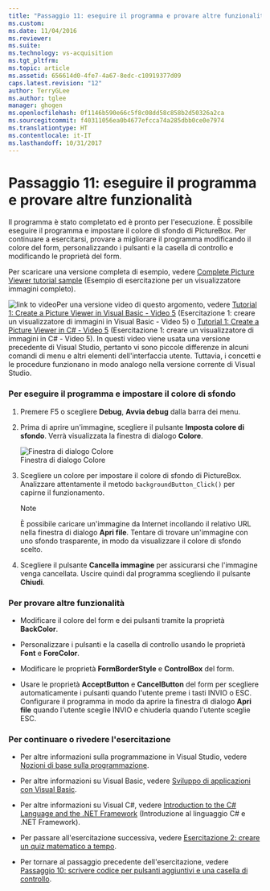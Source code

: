 ```yaml
---
title: "Passaggio 11: eseguire il programma e provare altre funzionalità | Microsoft Docs"
ms.custom: 
ms.date: 11/04/2016
ms.reviewer: 
ms.suite: 
ms.technology: vs-acquisition
ms.tgt_pltfrm: 
ms.topic: article
ms.assetid: 656614d0-4fe7-4a67-8edc-c10919377d09
caps.latest.revision: "12"
author: TerryGLee
ms.author: tglee
manager: ghogen
ms.openlocfilehash: 0f1146b590e66c5f8c08dd58c858b2d50326a2ca
ms.sourcegitcommit: f40311056ea0b4677efcca74a285dbb0ce0e7974
ms.translationtype: HT
ms.contentlocale: it-IT
ms.lasthandoff: 10/31/2017
---
```

# <a name="step-11-run-your-program-and-try-other-features"></a>Passaggio 11: eseguire il programma e provare altre funzionalità
Il programma è stato completato ed è pronto per l'esecuzione. È possibile eseguire il programma e impostare il colore di sfondo di PictureBox. Per continuare a esercitarsi, provare a migliorare il programma modificando il colore del form, personalizzando i pulsanti e la casella di controllo e modificando le proprietà del form.  
  
 Per scaricare una versione completa di esempio, vedere [Complete Picture Viewer tutorial sample](http://code.msdn.microsoft.com/Complete-Picture-Viewer-7d91d3a8) (Esempio di esercitazione per un visualizzatore immagini completo).  
  
 ![link to video](../data-tools/media/playvideo.gif "PlayVideo")Per una versione video di questo argomento, vedere [Tutorial 1: Create a Picture Viewer in Visual Basic - Video 5](http://go.microsoft.com/fwlink/?LinkId=205216) (Esercitazione 1: creare un visualizzatore di immagini in Visual Basic - Video 5) o [Tutorial 1: Create a Picture Viewer in C# - Video 5](http://go.microsoft.com/fwlink/?LinkId=205206) (Esercitazione 1: creare un visualizzatore di immagini in C# - Video 5). In questi video viene usata una versione precedente di Visual Studio, pertanto vi sono piccole differenze in alcuni comandi di menu e altri elementi dell'interfaccia utente. Tuttavia, i concetti e le procedure funzionano in modo analogo nella versione corrente di Visual Studio.  
  
### <a name="to-run-your-program-and-set-the-background-color"></a>Per eseguire il programma e impostare il colore di sfondo  
  
1.  Premere F5 o scegliere **Debug**, **Avvia debug** dalla barra dei menu.  
  
2.  Prima di aprire un'immagine, scegliere il pulsante **Imposta colore di sfondo**. Verrà visualizzata la finestra di dialogo **Colore**.  
  
     ![Finestra di dialogo Colore](../ide/media/express_colordialog.png "Express_ColorDialog")  
Finestra di dialogo Colore  
  
3.  Scegliere un colore per impostare il colore di sfondo di PictureBox. Analizzare attentamente il metodo `backgroundButton_Click()` per capirne il funzionamento.  
  
    > [!NOTE]
    >  È possibile caricare un'immagine da Internet incollando il relativo URL nella finestra di dialogo **Apri file**. Tentare di trovare un'immagine con uno sfondo trasparente, in modo da visualizzare il colore di sfondo scelto.  
  
4.  Scegliere il pulsante **Cancella immagine** per assicurarsi che l'immagine venga cancellata. Uscire quindi dal programma scegliendo il pulsante **Chiudi**.  
  
### <a name="to-try-other-features"></a>Per provare altre funzionalità  
  
-   Modificare il colore del form e dei pulsanti tramite la proprietà **BackColor**.  
  
-   Personalizzare i pulsanti e la casella di controllo usando le proprietà **Font** e **ForeColor**.  
  
-   Modificare le proprietà **FormBorderStyle** e **ControlBox** del form.  
  
-   Usare le proprietà **AcceptButton** e **CancelButton** del form per scegliere automaticamente i pulsanti quando l'utente preme i tasti INVIO o ESC. Configurare il programma in modo da aprire la finestra di dialogo **Apri file** quando l'utente sceglie INVIO e chiuderla quando l'utente sceglie ESC.  
  
### <a name="to-continue-or-review"></a>Per continuare o rivedere l'esercitazione  
  
-   Per altre informazioni sulla programmazione in Visual Studio, vedere [Nozioni di base sulla programmazione](http://msdn.microsoft.com/Library/65c12cca-af4f-4017-886e-2dbc00a189d6).  
  
-   Per altre informazioni su Visual Basic, vedere [Sviluppo di applicazioni con Visual Basic](/dotnet/visual-basic/developing-apps/index).  
  
-   Per altre informazioni su Visual C#, vedere [Introduction to the C# Language and the .NET Framework](/dotnet/csharp/getting-started/introduction-to-the-csharp-language-and-the-net-framework) (Introduzione al linguaggio C# e .NET Framework).  
  
-   Per passare all'esercitazione successiva, vedere [Esercitazione 2: creare un quiz matematico a tempo](../ide/tutorial-2-create-a-timed-math-quiz.md).  
  
-   Per tornare al passaggio precedente dell'esercitazione, vedere [Passaggio 10: scrivere codice per pulsanti aggiuntivi e una casella di controllo](../ide/step-10-write-code-for-additional-buttons-and-a-check-box.md).